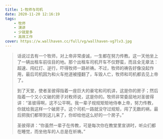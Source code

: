 ```yaml
---
title: 1-牧师与司机
date: 2020-11-20 12:16:19
tags:
	- 牧师
	- 演讲
	- 少就是多
	- 高效工作
cover: https://w.wallhaven.cc/full/vg/wallhaven-vg7lv3.jpg
---
```


> 话说过去有一个牧师，对上帝非常虔诚，一生都在努力传教。这一天他坐上了一辆出租车前往目的地。那个出租车司机开车不仅野蛮，而且全无章法：超速、闯红灯、逆行，吓得牧师一路祈祷。不过，牧师的祷告好像没起作用，最后司机因为和火车抢道被撞翻了，车毁人亡，牧师和司机都去见上帝了。
>
> 到了天堂，使者圣彼得指着一座巨大的豪宅和司机讲，这是你的房子；然后指着一个又小又破的房子对敉师说，这是你的。牧师非常委屈地对圣彼得讲：“圣彼得啊，这不公平啊。我一辈子规规矩矩地侍奉上帝，努力传教，你就给我这样一个破房子。这个司机一路就没守过规矩，闯了无数的祸，最后把我们都带到这儿来了，你却给他这么好的一个房子。”
>
> 圣彼得讲：“你虽然一辈子在传教，可是每次你在教堂里宣讲时，听众们都在睡觉，而坐他车的人总是在祈祷。”

